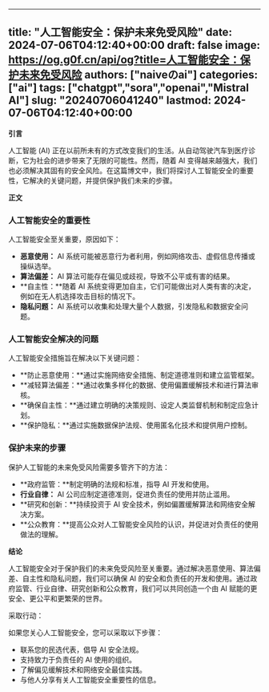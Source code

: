 
---
title: "人工智能安全：保护未来免受风险"
date: 2024-07-06T04:12:40+00:00
draft: false
image: https://og.g0f.cn/api/og?title=人工智能安全：保护未来免受风险
authors: ["naiveのai"]
categories: ["ai"]
tags: ["chatgpt","sora","openai","Mistral AI"]
slug: "20240706041240"
lastmod: 2024-07-06T04:12:40+00:00
---
**引言**

人工智能 (AI) 正在以前所未有的方式改变我们的生活。从自动驾驶汽车到医疗诊断，它为社会的进步带来了无限的可能性。然而，随着 AI 变得越来越强大，我们也必须解决其固有的安全风险。在这篇博文中，我们将探讨人工智能安全的重要性，它解决的关键问题，并提供保护我们未来的步骤。

**正文**

### 人工智能安全的重要性

人工智能安全至关重要，原因如下：

- **恶意使用：** AI 系统可能被恶意行为者利用，例如网络攻击、虚假信息传播或操纵选举。
- **算法偏差：** AI 算法可能存在偏见或歧视，导致不公平或有害的结果。
- **自主性：**随着 AI 系统变得更加自主，它们可能做出对人类有害的决定，例如在无人机选择攻击目标的情况下。
- **隐私问题：** AI 系统可以收集和处理大量个人数据，引发隐私和数据安全问题。

### 人工智能安全解决的问题

人工智能安全措施旨在解决以下关键问题：

- **防止恶意使用：**通过实施网络安全措施、制定道德准则和建立监管框架。
- **减轻算法偏差：**通过收集多样化的数据、使用偏置缓解技术和进行算法审核。
- **确保自主性：**通过建立明确的决策规则、设定人类监督机制和制定应急计划。
- **保护隐私：**通过实施数据保护法规、使用匿名化技术和提供用户控制。

### 保护未来的步骤

保护人工智能的未来免受风险需要多管齐下的方法：

- **政府监管：**制定明确的法规和标准，指导 AI 开发和使用。
- **行业自律：** AI 公司应制定道德准则，促进负责任的使用并防止滥用。
- **研究和创新：**持续投资于 AI 安全技术，例如偏置缓解算法和网络安全解决方案。
- **公众教育：**提高公众对人工智能安全风险的认识，并促进对负责任的使用做法的理解。

**结论**

人工智能安全对于保护我们的未来免受风险至关重要。通过解决恶意使用、算法偏差、自主性和隐私问题，我们可以确保 AI 的安全和负责任的开发和使用。通过政府监管、行业自律、研究创新和公众教育，我们可以共同创造一个由 AI 赋能的更安全、更公平和更繁荣的世界。

采取行动：

如果您关心人工智能安全，您可以采取以下步骤：

- 联系您的民选代表，倡导 AI 安全法规。
- 支持致力于负责任的 AI 使用的组织。
- 了解偏见缓解技术和网络安全最佳实践。
- 与他人分享有关人工智能安全重要性的信息。